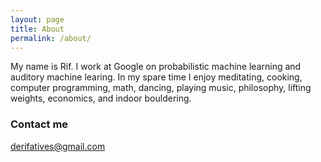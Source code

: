 ```yaml
---
layout: page
title: About
permalink: /about/
---
```


My name is Rif. I work at Google on probabilistic machine learning and auditory machine learing. In my spare time I enjoy meditating, cooking, computer programming, math, dancing, playing music, philosophy, lifting weights, economics, and indoor bouldering.

### Contact me

[derifatives@gmail.com](mailto:derifatives@gmail.com)
